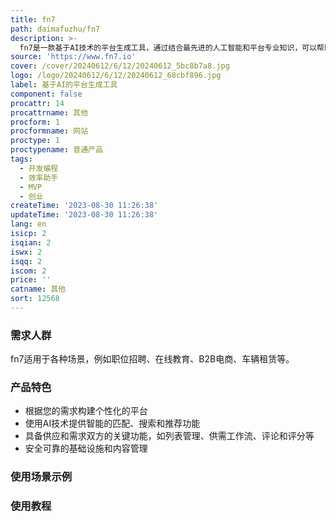 ```yaml
---
title: fn7
path: daimafuzhu/fn7
description: >-
  fn7是一款基于AI技术的平台生成工具，通过结合最先进的人工智能和平台专业知识，可以帮助您打造定制化、功能丰富的平台，实现您的创业愿景。它可以帮助您打破创业者的恶性循环，通过构建最小可行产品(MVP)来加速产品推进，提供虚拟合作伙伴Helix的指导，验证您的创意是否具有商业可行性，以及提供AI能力来增强平台用户体验。fn7的平台生成技术可快速交付，并具有竞争力的定价。
source: 'https://www.fn7.io'
cover: /cover/20240612/6/12/20240612_5bc8b7a8.jpg
logo: /logo/20240612/6/12/20240612_68cbf896.jpg
label: 基于AI的平台生成工具
component: false
procattr: 14
procattrname: 其他
procform: 1
procformname: 网站
proctype: 1
proctypename: 普通产品
tags:
  - 开发编程
  - 效率助手
  - MVP
  - 创业
createTime: '2023-08-30 11:26:38'
updateTime: '2023-08-30 11:26:38'
lang: en
isicp: 2
isqian: 2
iswx: 2
isqq: 2
iscom: 2
price: ''
catname: 其他
sort: 12568
---
```




### 需求人群
fn7适用于各种场景，例如职位招聘、在线教育、B2B电商、车辆租赁等。

### 产品特色
- 根据您的需求构建个性化的平台
- 使用AI技术提供智能的匹配、搜索和推荐功能
- 具备供应和需求双方的关键功能，如列表管理、供需工作流、评论和评分等
- 安全可靠的基础设施和内容管理

### 使用场景示例


### 使用教程


  
